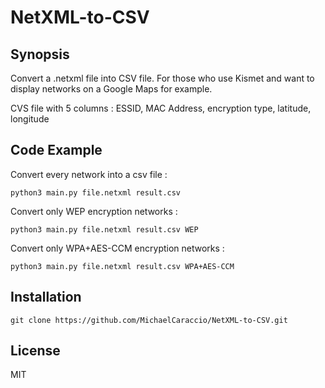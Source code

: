 # NetXML-to-CSV

## Synopsis

Convert a .netxml file into CSV file. 
For those who use Kismet and want to display networks on a Google Maps for example.

CVS file with 5 columns : ESSID, MAC Address, encryption type, latitude, longitude

## Code Example

Convert every network into a csv file : 
```
python3 main.py file.netxml result.csv
```

Convert only WEP encryption networks :
```
python3 main.py file.netxml result.csv WEP
```
Convert only WPA+AES-CCM encryption networks :
```
python3 main.py file.netxml result.csv WPA+AES-CCM
```

## Installation
```
git clone https://github.com/MichaelCaraccio/NetXML-to-CSV.git
```

## License
MIT
